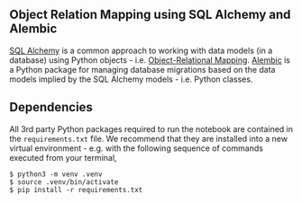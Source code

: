 ## Object Relation Mapping using SQL Alchemy and Alembic

[SQL Alchemy](https://docs.sqlalchemy.org/en/14/index.html) is a common approach to working with data models (in a database) using Python objects - i.e. [Object-Relational Mapping](https://en.wikipedia.org/wiki/Object–relational_mapping). [Alembic](https://alembic.sqlalchemy.org/en/latest/) is a Python package for managing database migrations based on the data models implied by the SQL Alchemy models - i.e. Python classes.

## Dependencies

All 3rd party Python packages required to run the notebook are contained in the `requirements.txt` file. We recommend that they are installed into a new virtual environment - e.g. with the following sequence of commands executed from your terminal,

```shell
$ python3 -m venv .venv
$ source .venv/bin/activate
$ pip install -r requirements.txt
```
